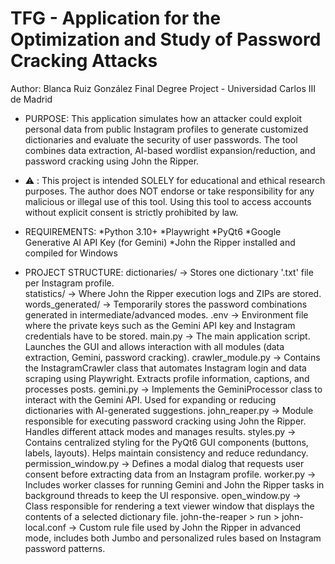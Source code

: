 # TFG - Application for the Optimization and Study of Password Cracking Attacks
Author: Blanca Ruiz González
Final Degree Project - Universidad Carlos III de Madrid

- PURPOSE:
This application simulates how an attacker could exploit personal data from public Instagram profiles to generate customized dictionaries and evaluate the security of user passwords. The tool combines data extraction, AI-based wordlist expansion/reduction, and password cracking using John the Ripper.

- ⚠️ :
This project is intended SOLELY for educational and ethical research purposes. 
The author does NOT endorse or take responsibility for any malicious or illegal use of this tool. 
Using this tool to access accounts without explicit consent is strictly prohibited by law.

- REQUIREMENTS:
  *Python 3.10+
  *Playwright
  *PyQt6
  *Google Generative AI API Key (for Gemini)
  *John the Ripper installed and compiled for Windows

- PROJECT STRUCTURE:
  dictionaries/ -> Stores one dictionary '.txt' file per Instagram profile.    
  statistics/ -> Where John the Ripper execution logs and ZIPs are stored.
  words_generated/ -> Temporarily stores the password combinations generated in intermediate/advanced modes.
  .env -> Environment file where the private keys such as the Gemini API key and Instagram credentials have to be stored.
  main.py	-> The main application script. Launches the GUI and allows interaction with all modules (data extraction, Gemini, password cracking).
  crawler_module.py	-> Contains the InstagramCrawler class that automates Instagram login and data scraping using Playwright. Extracts profile information, captions, and processes posts.
  gemini.py	-> Implements the GeminiProcessor class to interact with the Gemini API. Used for expanding or reducing dictionaries with AI-generated suggestions.
  john_reaper.py	-> Module responsible for executing password cracking using John the Ripper. Handles different attack modes and manages results.
  styles.py	-> Contains centralized styling for the PyQt6 GUI components (buttons, labels, layouts). Helps maintain consistency and reduce redundancy.
  permission_window.py	-> Defines a modal dialog that requests user consent before extracting data from an Instagram profile.
  worker.py	-> Includes worker classes for running Gemini and John the Ripper tasks in background threads to keep the UI responsive.
  open_window.py	-> Class responsible for rendering a text viewer window that displays the contents of a selected dictionary file.
  john-the-reaper > run > john-local.conf -> Custom rule file used by John the Ripper in advanced mode, includes both Jumbo and personalized rules based on Instagram password patterns.
